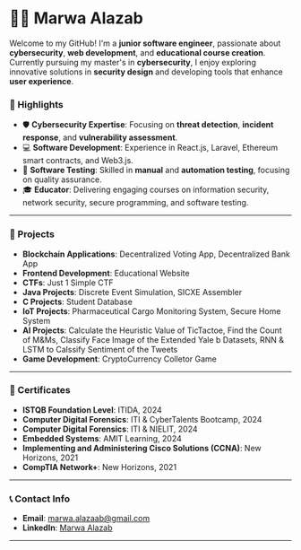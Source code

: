# 👩‍💻 Marwa Alazab  

Welcome to my GitHub! I'm a **junior software engineer**, passionate about **cybersecurity**,  **web development**, and **educational course creation**. Currently pursuing my master's in **cybersecurity**, I enjoy exploring innovative solutions in **security design** and developing tools that enhance **user experience**.

### 🌟 Highlights  
- 🛡️ **Cybersecurity Expertise**: Focusing on **threat detection**, **incident response**, and **vulnerability assessment**.  
- 💻 **Software Development**: Experience in React.js, Laravel, Ethereum smart contracts, and Web3.js.  
- 🧪 **Software Testing**: Skilled in **manual** and **automation testing**, focusing on quality assurance.  
- 🎓 **Educator**: Delivering engaging courses on information security, network security, secure programming, and software testing.  
---

### 🚀 Projects

- **Blockchain Applications**: Decentralized Voting App, Decentralized Bank App
- **Frontend Development**: Educational Website
- **CTFs**: Just 1 Simple CTF
- **Java Projects**: Discrete Event Simulation, SICXE Assembler
- **C Projects**: Student Database
- **IoT Projects**: Pharmaceutical Cargo Monitoring System, Secure Home System
- **AI Projects**: Calculate the Heuristic Value of TicTactoe, Find the Count of M&Ms, Classify Face Image of the Extended Yale b Datasets, RNN & LSTM to Calssify Sentiment of the Tweets
- **Game Development**: CryptoCurrency Colletor Game
---

### 📜 Certificates  
- **ISTQB Foundation Level**: ITIDA, 2024  
- **Computer Digital Forensics**: ITI & CyberTalents Bootcamp, 2024  
- **Computer Digital Forensics**: ITI & NIELIT, 2024  
- **Embedded Systems**: AMIT Learning, 2024  
- **Implementing and Administering Cisco Solutions (CCNA)**: New Horizons, 2021  
- **CompTIA Network+**: New Horizons, 2021
---

### 📞 Contact Info  
- **Email**: [marwa.alazaab@gmail.com](mailto:marwa.alazaab@gmail.com)  
- **LinkedIn**: [Marwa Alazab](https://www.linkedin.com/in/marwa-alazab/)
---
